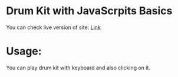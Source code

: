 # Drum Kit with JavaScrpits Basics

You can check live version of site: <a href="https://emindemirhan.github.io/fivesite/">Link</a>

# Usage:
You can play drum kit with keyboard and also clicking on it.

